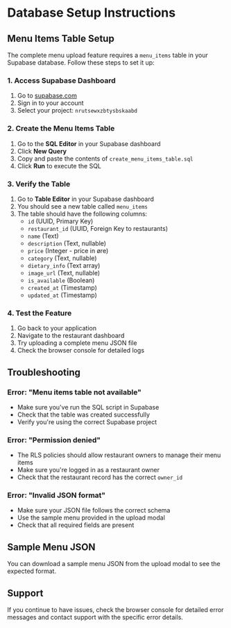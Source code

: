 # Database Setup Instructions

## Menu Items Table Setup

The complete menu upload feature requires a `menu_items` table in your Supabase database. Follow these steps to set it up:

### 1. Access Supabase Dashboard
1. Go to [supabase.com](https://supabase.com)
2. Sign in to your account
3. Select your project: `nrutsewxzbtysbskaabd`

### 2. Create the Menu Items Table
1. Go to the **SQL Editor** in your Supabase dashboard
2. Click **New Query**
3. Copy and paste the contents of `create_menu_items_table.sql`
4. Click **Run** to execute the SQL

### 3. Verify the Table
1. Go to **Table Editor** in your Supabase dashboard
2. You should see a new table called `menu_items`
3. The table should have the following columns:
   - `id` (UUID, Primary Key)
   - `restaurant_id` (UUID, Foreign Key to restaurants)
   - `name` (Text)
   - `description` (Text, nullable)
   - `price` (Integer - price in øre)
   - `category` (Text, nullable)
   - `dietary_info` (Text array)
   - `image_url` (Text, nullable)
   - `is_available` (Boolean)
   - `created_at` (Timestamp)
   - `updated_at` (Timestamp)

### 4. Test the Feature
1. Go back to your application
2. Navigate to the restaurant dashboard
3. Try uploading a complete menu JSON file
4. Check the browser console for detailed logs

## Troubleshooting

### Error: "Menu items table not available"
- Make sure you've run the SQL script in Supabase
- Check that the table was created successfully
- Verify you're using the correct Supabase project

### Error: "Permission denied"
- The RLS policies should allow restaurant owners to manage their menu items
- Make sure you're logged in as a restaurant owner
- Check that the restaurant record has the correct `owner_id`

### Error: "Invalid JSON format"
- Make sure your JSON file follows the correct schema
- Use the sample menu provided in the upload modal
- Check that all required fields are present

## Sample Menu JSON

You can download a sample menu JSON from the upload modal to see the expected format.

## Support

If you continue to have issues, check the browser console for detailed error messages and contact support with the specific error details.


